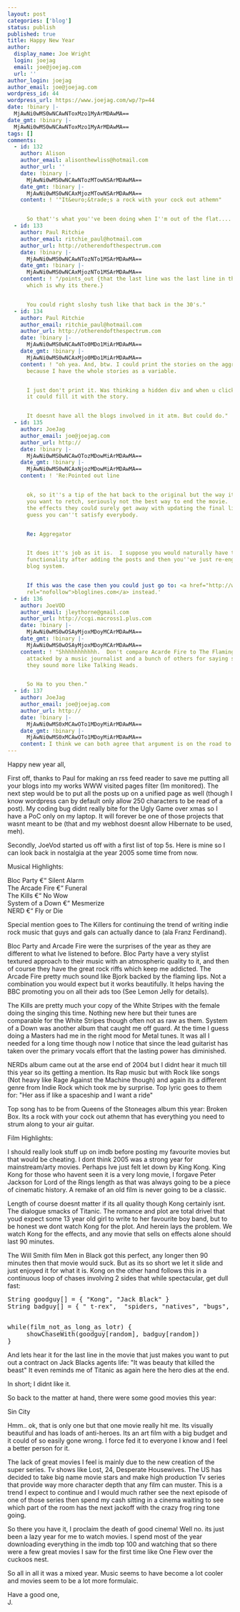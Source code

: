 ```yaml
---
layout: post
categories: ['blog']
status: publish
published: true
title: Happy New Year
author:
  display_name: Joe Wright
  login: joejag
  email: joe@joejag.com
  url: ''
author_login: joejag
author_email: joe@joejag.com
wordpress_id: 44
wordpress_url: https://www.joejag.com/wp/?p=44
date: !binary |-
  MjAwNi0wMS0wNCAwNToxMzo1MyArMDAwMA==
date_gmt: !binary |-
  MjAwNi0wMS0wNCAwNToxMzo1MyArMDAwMA==
tags: []
comments:
  - id: 132
    author: Alison
    author_email: alisonthewliss@hotmail.com
    author_url: ''
    date: !binary |-
      MjAwNi0wMS0wNCAwNTozMTowNSArMDAwMA==
    date_gmt: !binary |-
      MjAwNi0wMS0wNCAxMjozMTowNSArMDAwMA==
    content: ! '"It&euro;&trade;s a rock with your cock out athemn"


      So that''s what you''ve been doing when I''m out of the flat....'
  - id: 133
    author: Paul Ritchie
    author_email: ritchie_paul@hotmail.com
    author_url: http://otherendofthespectrum.com
    date: !binary |-
      MjAwNi0wMS0wNCAwNTozNTo1MSArMDAwMA==
    date_gmt: !binary |-
      MjAwNi0wMS0wNCAxMjozNTo1MSArMDAwMA==
    content: ! "/points_out {that the last line was the last line in the original
      which is why its there.}


      You could right sloshy tush like that back in the 30's."
  - id: 134
    author: Paul Ritchie
    author_email: ritchie_paul@hotmail.com
    author_url: http://otherendofthespectrum.com
    date: !binary |-
      MjAwNi0wMS0wNCAwNTo0MDo1MiArMDAwMA==
    date_gmt: !binary |-
      MjAwNi0wMS0wNCAxMjo0MDo1MiArMDAwMA==
    content: ! "oh yea. And, btw. I could print the stories on the aggregator at request
      because I have the whole stories as a variable.


      I just don't print it. Was thinking a hidden div and when u click on the link
      it could fill it with the story.


      It doesnt have all the blogs involved in it atm. But could do."
  - id: 135
    author: JoeJag
    author_email: joe@joejag.com
    author_url: http://
    date: !binary |-
      MjAwNi0wMS0wNCAwOTozMDowMiArMDAwMA==
    date_gmt: !binary |-
      MjAwNi0wMS0wNCAxNjozMDowMiArMDAwMA==
    content: ! 'Re:Pointed out line


      ok, so it''s a tip of the hat back to the original but the way it is done makes
      you want to retch, seriously not the best way to end the movie.  They updated
      the effects they could surely get away with updating the final line?  Ah well,
      guess you can''t satisfy everybody.


      Re: Aggregator


      It does it''s job as it is.  I suppose you would naturally have to add comment
      functionality after adding the posts and then you''ve just re-engineered the entire
      blog system.


      If this was the case then you could just go to: <a href="http://www.bloglines.com"
      rel="nofollow">bloglines.com</a> instead.'
  - id: 136
    author: JoeVOD
    author_email: jleythorne@gmail.com
    author_url: http://ccgi.macross1.plus.com
    date: !binary |-
      MjAwNi0wMS0wOSAyMjoxMDoyMCArMDAwMA==
    date_gmt: !binary |-
      MjAwNi0wMS0wOSAyMjoxMDoyMCArMDAwMA==
    content: ! "Shhhhhhhhhhh.  Don't compare Acarde Fire to The Flaming Lips.  I got
      attacked by a music journalist and a bunch of others for saying so.  Besides,
      they sound more like Talking Heads.


      So Ha to you then."
  - id: 137
    author: JoeJag
    author_email: joe@joejag.com
    author_url: http://
    date: !binary |-
      MjAwNi0wMS0xMCAwOTo1MDoyMiArMDAwMA==
    date_gmt: !binary |-
      MjAwNi0wMS0xMCAwOTo1MDoyMiArMDAwMA==
    content: I think we can both agree that argument is on the road to nowhere...
---
```


<p>Happy new year all,</p>
<p>First off, thanks to Paul for making an rss feed reader to save me putting all your blogs into my works WWW visited pages filter (Im monitored).  The next step would be to put all the posts up on a unified page as well (though I know wordpress can by default only allow 250 characters to be read of a post).  My coding bug didnt really bite for the Ugly Game over xmas so I have a PoC only on my laptop.  It will forever be one of those projects that wasnt meant to be (that and my webhost doesnt allow Hibernate to be used, meh).</p>
<p>Secondly, JoeVod started us off with a first list of top 5s.  Here is mine so I can look back in nostalgia at the year 2005 some time from now.  </p>
<p>Musical Highlights:</p>
<p>Bloc Party &euro;&ldquo; Silent Alarm<br />
The Arcade Fire &euro;&ldquo; Funeral<br />
The Kills &euro;&ldquo; No Wow<br />
System of a Down &euro;&ldquo; Mesmerize<br />
NERD &euro;&ldquo; Fly or Die</p>
<p>Special mention goes to The Killers for continuing the trend of writing indie rock music that guys and gals can actually dance to (ala Franz Ferdinand).</p>
<p>Bloc Party and Arcade Fire were the surprises of the year as they are different to what Ive listened to before.  Bloc Party have a very stylist textured approach to their music with an atmospheric quality to it, and then of course they have the great rock riffs which keep me addicted.  The Arcade Fire pretty much sound like Bjork backed by the flaming lips.  Not a combination you would expect but it works beautifully.  It helps having the BBC promoting you on all their ads too (See Lemon Jelly for details).</p>
<p>The Kills are pretty much your copy of the White Stripes with the female doing the singing this time.  Nothing new here but their tunes are comparable for the White Stripes though often not as raw as them.  System of a Down was another album that caught me off guard.  At the time I guess doing a Masters had me in the right mood for Metal tunes.  It was all I needed for a long time though now I notice that since the lead guitarist has taken over the primary vocals effort that the lasting power has diminished.</p>
<p>NERDs album came out at the arse end of 2004 but I didnt hear it much till this year so its getting a mention.  Its Rap music but with Rock like songs (Not heavy like Rage Against the Machine though) and again its a different genre from Indie Rock which took me by surprise.  Top lyric goes to them for: "Her ass if like a spaceship and I want a ride"</p>
<p>Top song has to be from Queens of the Stoneages album this year: Broken Box.  Its a rock with your cock out athemn that has everything you need to strum along to your air guitar.</p>
<p>Film Highlights:</p>
<p>I should really look stuff up on imdb before posting my favourite movies but that would be cheating.  I dont think 2005 was a strong year for mainstream/arty movies.  Perhaps Ive just felt let down by King Kong.  King Kong for those who havent seen it is a very long movie, I forgave Peter Jackson for Lord of the Rings length as that was always going to be a piece of cinematic history.  A remake of an old film is never going to be a classic.</p>
<p>Length of course doesnt matter if its all quality though Kong certainly isnt.  The dialogue smacks of Titanic.  The romance and plot are total drivel that youd expect some 13 year old girl to write to her favourite boy band, but to be honest we dont watch Kong for the plot.  And herein lays the problem.  We watch Kong for the effects, and any movie that sells on effects alone should last 90 minutes.  </p>
<p>The Will Smith film Men in Black got this perfect, any longer then 90 minutes then that movie would suck.  But as its so short we let it slide and just enjoyed it for what it is.  Kong on the other hand follows this in a continuous loop of chases involving 2 sides that while spectacular, get dull fast:</p>

<pre>
String goodguy[] = { "Kong", "Jack Black" }
String badguy[] = { " t-rex",  "spiders, "natives", "bugs", "rocks"}</p>
while(film_not_as_long_as_lotr) {
     showChaseWith(goodguy[random], badguy[random])
}</pre>
<p>And lets hear it for the last line in the movie that just makes you want to put out a contract on Jack Blacks agents life: "It was beauty that killed the beast"  It even reminds me of Titanic as again here the hero dies at the end.</p>
<p>In short; I didnt like it.</p>
<p>So back to the matter at hand, there were some good movies this year:</p>
<p>Sin City</p>
<p>Hmm.. ok, that is only one but that one movie really hit me.  Its visually beautiful and has loads of anti-heroes.  Its an art film with a big budget and it could of so easily gone wrong.  I force fed it to everyone I know and I feel a better person for it.</p>
<p>The lack of great movies I feel is mainly due to the new creation of the super series.  Tv shows like Lost, 24, Desperate Housewives.  The US has decided to take big name movie stars and make high production Tv series that provide way more character depth that any film can muster.  This is a trend I expect to continue and I would much rather see the next episode of one of those series then spend my cash sitting in a cinema waiting to see which part of the room has the next jackoff with the crazy frog ring tone going.</p>
<p>So there you have it, I proclaim the death of good cinema!  Well no. its just been a lazy year for me to watch movies.  I spend most of the year downloading everything in the imdb top 100 and watching that so there were a few great movies I saw for the first time like One Flew over the cuckoos nest.</p>
<p>So all in all it was a mixed year.  Music seems to have become a lot cooler and movies seem to be a lot more formulaic.</p>
<p>Have a good one,<br />
J.</p>
